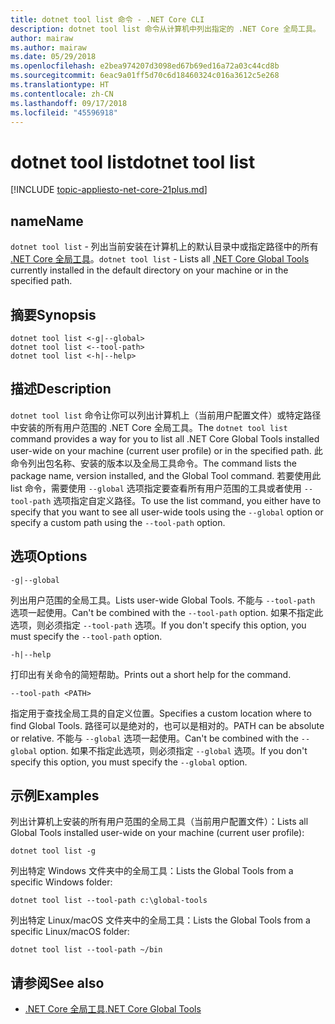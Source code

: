 ```yaml
---
title: dotnet tool list 命令 - .NET Core CLI
description: dotnet tool list 命令从计算机中列出指定的 .NET Core 全局工具。
author: mairaw
ms.author: mairaw
ms.date: 05/29/2018
ms.openlocfilehash: e2bea974207d3098ed67b69ed16a72a03c44cd8b
ms.sourcegitcommit: 6eac9a01ff5d70c6d18460324c016a3612c5e268
ms.translationtype: HT
ms.contentlocale: zh-CN
ms.lasthandoff: 09/17/2018
ms.locfileid: "45596918"
---
```

# <a name="dotnet-tool-list"></a><span data-ttu-id="48eea-103">dotnet tool list</span><span class="sxs-lookup"><span data-stu-id="48eea-103">dotnet tool list</span></span>

[!INCLUDE [topic-appliesto-net-core-21plus.md](../../../includes/topic-appliesto-net-core-21plus.md)]

## <a name="name"></a><span data-ttu-id="48eea-104">name</span><span class="sxs-lookup"><span data-stu-id="48eea-104">Name</span></span>

<span data-ttu-id="48eea-105">`dotnet tool list` - 列出当前安装在计算机上的默认目录中或指定路径中的所有 [.NET Core 全局工具](global-tools.md)。</span><span class="sxs-lookup"><span data-stu-id="48eea-105">`dotnet tool list` - Lists all [.NET Core Global Tools](global-tools.md) currently installed in the default directory on your machine or in the specified path.</span></span>

## <a name="synopsis"></a><span data-ttu-id="48eea-106">摘要</span><span class="sxs-lookup"><span data-stu-id="48eea-106">Synopsis</span></span>

```console
dotnet tool list <-g|--global>
dotnet tool list <--tool-path>
dotnet tool list <-h|--help>
```

## <a name="description"></a><span data-ttu-id="48eea-107">描述</span><span class="sxs-lookup"><span data-stu-id="48eea-107">Description</span></span>

<span data-ttu-id="48eea-108">`dotnet tool list` 命令让你可以列出计算机上（当前用户配置文件）或特定路径中安装的所有用户范围的 .NET Core 全局工具。</span><span class="sxs-lookup"><span data-stu-id="48eea-108">The `dotnet tool list` command provides a way for you to list all .NET Core Global Tools installed user-wide on your machine (current user profile) or in the specified path.</span></span> <span data-ttu-id="48eea-109">此命令列出包名称、安装的版本以及全局工具命令。</span><span class="sxs-lookup"><span data-stu-id="48eea-109">The command lists the package name, version installed, and the Global Tool command.</span></span> <span data-ttu-id="48eea-110">若要使用此 list 命令，需要使用 `--global` 选项指定要查看所有用户范围的工具或者使用 `--tool-path` 选项指定自定义路径。</span><span class="sxs-lookup"><span data-stu-id="48eea-110">To use the list command, you either have to specify that you want to see all user-wide tools using the `--global` option or specify a custom path using the `--tool-path` option.</span></span>

## <a name="options"></a><span data-ttu-id="48eea-111">选项</span><span class="sxs-lookup"><span data-stu-id="48eea-111">Options</span></span>

`-g|--global`

<span data-ttu-id="48eea-112">列出用户范围的全局工具。</span><span class="sxs-lookup"><span data-stu-id="48eea-112">Lists user-wide Global Tools.</span></span> <span data-ttu-id="48eea-113">不能与 `--tool-path` 选项一起使用。</span><span class="sxs-lookup"><span data-stu-id="48eea-113">Can't be combined with the `--tool-path` option.</span></span> <span data-ttu-id="48eea-114">如果不指定此选项，则必须指定 `--tool-path` 选项。</span><span class="sxs-lookup"><span data-stu-id="48eea-114">If you don't specify this option, you must specify the `--tool-path` option.</span></span>

`-h|--help`

<span data-ttu-id="48eea-115">打印出有关命令的简短帮助。</span><span class="sxs-lookup"><span data-stu-id="48eea-115">Prints out a short help for the command.</span></span>

`--tool-path <PATH>`

<span data-ttu-id="48eea-116">指定用于查找全局工具的自定义位置。</span><span class="sxs-lookup"><span data-stu-id="48eea-116">Specifies a custom location where to find Global Tools.</span></span> <span data-ttu-id="48eea-117">路径可以是绝对的，也可以是相对的。</span><span class="sxs-lookup"><span data-stu-id="48eea-117">PATH can be absolute or relative.</span></span> <span data-ttu-id="48eea-118">不能与 `--global` 选项一起使用。</span><span class="sxs-lookup"><span data-stu-id="48eea-118">Can't be combined with the `--global` option.</span></span> <span data-ttu-id="48eea-119">如果不指定此选项，则必须指定 `--global` 选项。</span><span class="sxs-lookup"><span data-stu-id="48eea-119">If you don't specify this option, you must specify the `--global` option.</span></span>

## <a name="examples"></a><span data-ttu-id="48eea-120">示例</span><span class="sxs-lookup"><span data-stu-id="48eea-120">Examples</span></span>

<span data-ttu-id="48eea-121">列出计算机上安装的所有用户范围的全局工具（当前用户配置文件）：</span><span class="sxs-lookup"><span data-stu-id="48eea-121">Lists all Global Tools installed user-wide on your machine (current user profile):</span></span>

`dotnet tool list -g`

<span data-ttu-id="48eea-122">列出特定 Windows 文件夹中的全局工具：</span><span class="sxs-lookup"><span data-stu-id="48eea-122">Lists the Global Tools from a specific Windows folder:</span></span>

`dotnet tool list --tool-path c:\global-tools`

<span data-ttu-id="48eea-123">列出特定 Linux/macOS 文件夹中的全局工具：</span><span class="sxs-lookup"><span data-stu-id="48eea-123">Lists the Global Tools from a specific Linux/macOS folder:</span></span>

`dotnet tool list --tool-path ~/bin`

## <a name="see-also"></a><span data-ttu-id="48eea-124">请参阅</span><span class="sxs-lookup"><span data-stu-id="48eea-124">See also</span></span>

* [<span data-ttu-id="48eea-125">.NET Core 全局工具</span><span class="sxs-lookup"><span data-stu-id="48eea-125">.NET Core Global Tools</span></span>](global-tools.md)